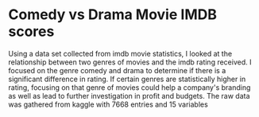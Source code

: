 # Comedy vs Drama Movie IMDB scores
Using a data set collected from imdb movie statistics, I looked at the relationship between two genres of movies and the imdb rating received. I focused on the genre comedy and drama to determine if there is a significant difference in rating. If certain genres are statistically higher in rating, focusing on that genre of movies could help a company's branding as well as lead to further investigation in profit and budgets. 
The raw data was gathered from kaggle with 7668 entries and 15 variables 
